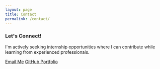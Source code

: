 ```yaml
---
layout: page
title: Contact
permalink: /contact/
---
```

<div class="work-container">
  <div class="work-status">
    <div class="contact-section">
      <h3>Let's Connect!</h3>
      <p>I'm actively seeking internship opportunities where I can contribute while learning from experienced professionals.</p>
      <div class="contact-links">
        <a href="mailto:{{ site.email }}" class="contact-button">Email Me</a>
        <a href="{{ site.github }}" class="contact-button" target="_blank">GitHub Portfolio</a>
      </div>
    </div>
  </div>
</div>